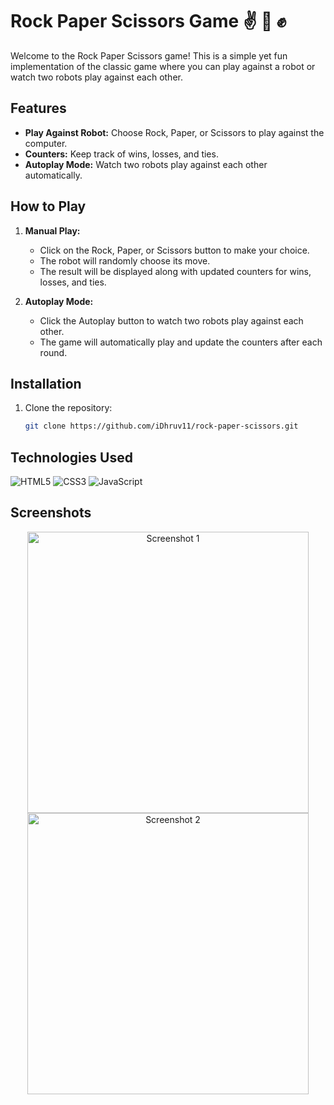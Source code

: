 # Rock Paper Scissors Game ✌ 🖖 ✊

Welcome to the Rock Paper Scissors game! This is a simple yet fun implementation of the classic game where you can play against a robot or watch two robots play against each other.

## Features 

- **Play Against Robot:** Choose Rock, Paper, or Scissors to play against the computer.
- **Counters:** Keep track of wins, losses, and ties.
- **Autoplay Mode:** Watch two robots play against each other automatically.

## How to Play

1. **Manual Play:**
   - Click on the Rock, Paper, or Scissors button to make your choice.
   - The robot will randomly choose its move.
   - The result will be displayed along with updated counters for wins, losses, and ties.

2. **Autoplay Mode:**
   - Click the Autoplay button to watch two robots play against each other.
   - The game will automatically play and update the counters after each round.

## Installation

1. Clone the repository:
   ```bash
   git clone https://github.com/iDhruv11/rock-paper-scissors.git
   
## Technologies Used

![HTML5](https://img.shields.io/badge/HTML5-E34F26?style=for-the-badge&logo=html5&logoColor=white)
![CSS3](https://img.shields.io/badge/CSS3-1572B6?style=for-the-badge&logo=css3&logoColor=white)
![JavaScript](https://img.shields.io/badge/JavaScript-F7DF1E?style=for-the-badge&logo=javascript&logoColor=black)

## Screenshots

<p align="center"> 
  <img src="src/home.png" alt="Screenshot 1" width="450" />
  <img src="src/first.png" alt="Screenshot 2" width="450" /> 
</p>
